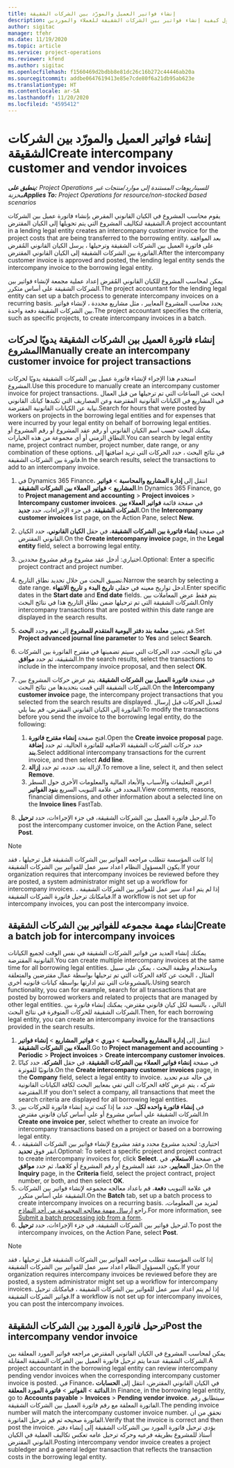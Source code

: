 ```yaml
---
title: إنشاء فواتير العميل والمورّد بين الشركات الشقيقة
description: يوفر هذا الموضوع معلومات حول كيفية إنشاء فواتير بين الشركات الشقيقة للعملاء والموردين.
author: sigitac
manager: tfehr
ms.date: 11/19/2020
ms.topic: article
ms.service: project-operations
ms.reviewer: kfend
ms.author: sigitac
ms.openlocfilehash: f1560469d2bdbb8e81dc26c16b272c44446ab20a
ms.sourcegitcommit: addbe0647619413e85e7cde80f6a21db95ab623e
ms.translationtype: HT
ms.contentlocale: ar-SA
ms.lasthandoff: 11/20/2020
ms.locfileid: "4595412"
---
```

# <a name="create-intercompany-customer-and-vendor-invoices"></a><span data-ttu-id="e4567-103">إنشاء فواتير العميل والمورّد بين الشركات الشقيقة</span><span class="sxs-lookup"><span data-stu-id="e4567-103">Create intercompany customer and vendor invoices</span></span>

<span data-ttu-id="e4567-104">_**ينطبق على:** Project Operations للسيناريوهات المستندة إلى موارد/منتجات غير مخزنة‬_</span><span class="sxs-lookup"><span data-stu-id="e4567-104">_**Applies To:** Project Operations for resource/non-stocked based scenarios_</span></span>

<span data-ttu-id="e4567-105">يقوم محاسب المشروع في الكيان القانوني المقرض بإنشاء فاتورة عميل بين الشركات الشقيقة لتكاليف المشروع التي يتم تحويلها إلى الكيان المقترض.</span><span class="sxs-lookup"><span data-stu-id="e4567-105">A project accountant in a lending legal entity creates an intercompany customer invoice for the project costs that are being transferred to the borrowing entity.</span></span> <span data-ttu-id="e4567-106">بعد الموافقة على فاتورة العميل بين الشركات الشقيقة وترحيلها ، يرسل الكيان القانوني المُقرض الفاتورة بين الشركات الشقيقة إلى الكيان القانوني المقترض.</span><span class="sxs-lookup"><span data-stu-id="e4567-106">After the intercompany customer invoice is approved and posted, the lending legal entity sends the intercompany invoice to the borrowing legal entity.</span></span>

<span data-ttu-id="e4567-107">يمكن لمحاسب المشروع للكيان القانوني المُقرض إعداد عملية مجمعة لإنشاء فواتير بين الشركات الشقيقة على أساس متكرر.</span><span class="sxs-lookup"><span data-stu-id="e4567-107">The project accountant for the lending legal entity can set up a batch process to generate intercompany invoices on a recurring basis.</span></span> <span data-ttu-id="e4567-108">يحدد محاسب المشروع المعايير ، مثل مشاريع محددة ، لإنشاء فواتير بين الشركات الشقيقة دفعة واحدة.</span><span class="sxs-lookup"><span data-stu-id="e4567-108">The project accountant specifies the criteria, such as specific projects, to create intercompany invoices in a batch.</span></span>

## <a name="manually-create-an-intercompany-customer-invoice-for-project-transactions"></a><span data-ttu-id="e4567-109">إنشاء فاتورة العميل بين الشركات الشقيقة يدويًا لحركات المشروع</span><span class="sxs-lookup"><span data-stu-id="e4567-109">Manually create an intercompany customer invoice for project transactions</span></span> 

<span data-ttu-id="e4567-110">استخدم هذا الإجراء لإنشاء فاتورة عميل بين الشركات الشقيقة يدويًا لحركات المشروع.</span><span class="sxs-lookup"><span data-stu-id="e4567-110">Use this procedure to manually create an intercompany customer invoice for project transactions.</span></span> <span data-ttu-id="e4567-111">ابحث عن الساعات التي تم ترحيلها من قبل العمال في المشاريع في الكيانات القانونية المقترضة وعن المصاريف التي تكبدها كيانك القانوني نيابة عن الكيانات القانونية المقترضة.</span><span class="sxs-lookup"><span data-stu-id="e4567-111">Search for hours that were posted by workers on projects in the borrowing legal entities and for expenses that were incurred by your legal entity on behalf of borrowing legal entities.</span></span> <span data-ttu-id="e4567-112">يمكنك البحث حسب اسم الكيان القانوني أو رقم عقد المشروع أو رقم المشروع أو النطاق الزمني أو أي مجموعة من هذه الخيارات.</span><span class="sxs-lookup"><span data-stu-id="e4567-112">You can search by legal entity name, project contract number, project number, date range, or any combination of these options.</span></span> <span data-ttu-id="e4567-113">في نتائج البحث ، حدد الحركات التي تريد اضافتها إلى فاتورة بين الشركات الشقيقة.</span><span class="sxs-lookup"><span data-stu-id="e4567-113">In the search results, select the transactions to add to an intercompany invoice.</span></span>

1. <span data-ttu-id="e4567-114">في Dynamics 365 Finance، انتقل إلى **إدارة المشاريع والمحاسبة** > **فواتير المشاريع** > **فواتير العملاء بين الشركات الشقيقة**.</span><span class="sxs-lookup"><span data-stu-id="e4567-114">In Dynamics 365 Finance, go to **Project management and accounting** > **Project invoices** > **Intercompany customer invoices**.</span></span> <span data-ttu-id="e4567-115">في صفحة قائمة **فواتير العملاء بين الشركات الشقيقة**، في جزء الإجراءات، حدد **جديد.**</span><span class="sxs-lookup"><span data-stu-id="e4567-115">On the **Intercompany customer invoices**  list page, on the Action Pane, select **New.**</span></span>
2. <span data-ttu-id="e4567-116">في صفحة **إنشاء فاتورة بين الشركات الشقيقة**، في حقل **الكيان القانوني**، حدد الكيان القانوني المقترض.</span><span class="sxs-lookup"><span data-stu-id="e4567-116">On the **Create intercompany invoice** page, in the **Legal entity** field, select a borrowing legal entity.</span></span>
3. <span data-ttu-id="e4567-117">اختياري: أدخل عقد مشروع ورقم مشروع محددين.</span><span class="sxs-lookup"><span data-stu-id="e4567-117">Optional: Enter a specific project contract and project number.</span></span>
4. <span data-ttu-id="e4567-118">تضييق البحث من خلال تحديد نطاق التاريخ.</span><span class="sxs-lookup"><span data-stu-id="e4567-118">Narrow the search by selecting a date range.</span></span> <span data-ttu-id="e4567-119">ادخل تواريخ معينه في حقلي **تاريخ البدء** و **تاريخ الانتهاء**.</span><span class="sxs-lookup"><span data-stu-id="e4567-119">Enter specific dates in the **Start date** and **End date** fields.</span></span> <span data-ttu-id="e4567-120">يتم فقط عرض المعاملات بين الشركات الشقيقة التي تم ترحيلها ضمن نطاق التاريخ هذا في نتائج البحث.</span><span class="sxs-lookup"><span data-stu-id="e4567-120">Only intercompany transactions that are posted within this date range are displayed in the search results.</span></span>
5. <span data-ttu-id="e4567-121">قم بتعيين **معلمة بند دفتر اليومية المتقدم للمشروع** إلى **نعم** وحدد **البحث**.</span><span class="sxs-lookup"><span data-stu-id="e4567-121">Set **Project advanced journal line parameter** to **Yes** and select **Search**.</span></span>
6. <span data-ttu-id="e4567-122">في نتائج البحث، حدد الحركات التي سيتم تضمينها في مقترح الفاتورة بين الشركات الشقيقة، ثم حدد **موافق**.</span><span class="sxs-lookup"><span data-stu-id="e4567-122">In the search results, select the transactions to include in the intercompany invoice proposal, and then select **OK**.</span></span>
7. <span data-ttu-id="e4567-123">في صفحة **فاتورة العميل بين الشركات الشقيقة**، يتم عرض حركات المشروع بين الشركات الشقيقة التي قمت بتحديدها من نتائج البحث.</span><span class="sxs-lookup"><span data-stu-id="e4567-123">On the **Intercompany customer invoice** page, the intercompany project transactions that you selected from the search results are displayed.</span></span> <span data-ttu-id="e4567-124">لتعديل الحركات قبل إرسال الفاتورة إلى الكيان القانوني المقترض، قم بما يلي:</span><span class="sxs-lookup"><span data-stu-id="e4567-124">To modify the transactions before you send the invoice to the borrowing legal entity, do the following:</span></span>
  
    1. <span data-ttu-id="e4567-125">افتح صفحة **إنشاء مقترح فاتورة**.</span><span class="sxs-lookup"><span data-stu-id="e4567-125">Open the **Create invoice proposal** page.</span></span> <span data-ttu-id="e4567-126">حدد حركات الشركات الشقيقة الاضافيه للفاتورة الحالية، ثم حدد **إضافة بند**.</span><span class="sxs-lookup"><span data-stu-id="e4567-126">Select additional intercompany transactions for the current invoice, and then select **Add line**.</span></span>
    2. <span data-ttu-id="e4567-127">لإزالة بند، حدده، ثم حدد **إزالة**.</span><span class="sxs-lookup"><span data-stu-id="e4567-127">To remove a line, select it, and then select **Remove**.</span></span>
    3. <span data-ttu-id="e4567-128">اعرض التعليقات والأسباب والأبعاد المالية والمعلومات الأخرى حول السطر المحدد في علامة التبويب السريع **بنود الفواتير**.</span><span class="sxs-lookup"><span data-stu-id="e4567-128">View comments, reasons, financial dimensions, and other information about a selected line on the  **Invoice lines**  FastTab.</span></span>
    
8. <span data-ttu-id="e4567-129">لترحيل فاتورة العميل بين الشركات الشقيقة، في جزء الإجراءات، حدد **ترحيل**.</span><span class="sxs-lookup"><span data-stu-id="e4567-129">To post the intercompany customer invoice, on the Action Pane, select **Post**.</span></span>

> [!NOTE]
> <span data-ttu-id="e4567-130">إذا كانت المؤسسة تتطلب مراجعه الفواتير بين الشركات الشقيقة قبل ترحيلها ، فقد يكون المسؤول النظام اعداد سير عمل للفواتير بين الشركات الشقيقة.</span><span class="sxs-lookup"><span data-stu-id="e4567-130">If your organization requires that intercompany invoices be reviewed before they are posted, a system administrator might set up a workflow for intercompany invoices.</span></span> <span data-ttu-id="e4567-131">إذا لم يتم اعداد سير عمل للفواتير بين الشركات الشقيقة ، فبامكانك ترحيل فاتورة الشركات الشقيقة.</span><span class="sxs-lookup"><span data-stu-id="e4567-131">If a workflow is not set up for intercompany invoices, you can post the intercompany invoice.</span></span>

## <a name="create-a-batch-job-for-intercompany-invoices"></a><span data-ttu-id="e4567-132">إنشاء مهمة مجموعه للفواتير بين الشركات الشقيقة</span><span class="sxs-lookup"><span data-stu-id="e4567-132">Create a batch job for intercompany invoices</span></span>

<span data-ttu-id="e4567-133">يمكنك إنشاء العديد من فواتير الشركات الشقيقة في نفس الوقت لجميع الكيانات القانونية المقترضة.</span><span class="sxs-lookup"><span data-stu-id="e4567-133">You can create multiple intercompany invoices at the same time for all borrowing legal entities.</span></span> <span data-ttu-id="e4567-134">وباستخدام وظيفة البحث ، يمكن علي سبيل المثال ، البحث عن كافة الحركات التي تم ترحيلها بواسطة عمال مقترضين والمتعلقة بالمشروعات التي تتم ادارتها بواسطة كيانات قانونيه أخرى.</span><span class="sxs-lookup"><span data-stu-id="e4567-134">Using search functionality, you can for example, search for all transactions that are posted by borrowed workers and related to projects that are managed by other legal entities.</span></span> <span data-ttu-id="e4567-135">التالي ، بالنسبة لكل كيان قانوني مقترض، يمكنك إنشاء فاتورة بين الشركات الشقيقة للحركات المتوفرة في نتائج البحث.</span><span class="sxs-lookup"><span data-stu-id="e4567-135">Then, for each borrowing legal entity, you can create an intercompany invoice for the transactions provided in the search results.</span></span>

1. <span data-ttu-id="e4567-136">انتقل إلى **إدارة المشاريع والمحاسبة** > **دوري** > **فواتير المشاريع** > **إنشاء فواتير العملاء بين الشركات الشقيقة**.</span><span class="sxs-lookup"><span data-stu-id="e4567-136">Go to **Project management and accounting** > **Periodic** > **Project invoices** > **Create intercompany customer invoices**.</span></span>
2. <span data-ttu-id="e4567-137">في صفحة **إنشاء فواتير العملاء بين الشركات الشقيقة**، في حقل **الشركة**، حدد كيانًا قانونيًا للفوترة.</span><span class="sxs-lookup"><span data-stu-id="e4567-137">On the **Create intercompany customer invoices** page, in the **Company**  field, select a legal entity to invoice.</span></span> <span data-ttu-id="e4567-138">في حاله عدم تحديد شركه ، يتم عرض كافة الحركات التي تفي بمعايير البحث لكافة الكيانات القانونية المقترضة.</span><span class="sxs-lookup"><span data-stu-id="e4567-138">If you don't select a company, all transactions that meet the search criteria are displayed for all borrowing legal entities.</span></span>
3. <span data-ttu-id="e4567-139">في **إنشاء فاتورة واحده لكل**، حدد ما إذا كنت تريد إنشاء فاتورة للحركات بين الشركات الشقيقة علي أساس مشروع أو علي أساس كيان قانوني مقترض.</span><span class="sxs-lookup"><span data-stu-id="e4567-139">In **Create one invoice per**, select whether to create an invoice for intercompany transactions based on a project or based on a borrowing legal entity.</span></span>
4. <span data-ttu-id="e4567-140">اختياري: لتحديد مشروع محدد وعقد مشروع لإنشاء فواتير بين الشركات الشقيقة ، انقر فوق **تحديد**.</span><span class="sxs-lookup"><span data-stu-id="e4567-140">Optional: To select a specific project and project contract to create intercompany invoices for, click **Select**.</span></span> <span data-ttu-id="e4567-141">في صفحة **الاستعلام**، في حقل **المعايير**، حدد عقد المشروع أو رقم المشروع أو كلاهما، ثم حدد **موافق**.</span><span class="sxs-lookup"><span data-stu-id="e4567-141">On the **Inquiry** page, in the **Criteria** field, select the project contract, project number, or both, and then select **OK**.</span></span>
5. <span data-ttu-id="e4567-142">في علامة التبويب **دفعة**، قم باعداد معالجه مجموعه لإنشاء فواتير بين الشركات الشقيقة علي أساس متكرر.</span><span class="sxs-lookup"><span data-stu-id="e4567-142">On the **Batch** tab, set up a batch process to create intercompany invoices on a recurring basis.</span></span> <span data-ttu-id="e4567-143">لمزيد من المعلومات، راجع [إرسال مهمة معالجه المجموعة من أحد النماذج](https://docs.microsoft.com/dynamicsax-2012/appuser-itpro/submit-a-batch-processing-job-from-a-form).</span><span class="sxs-lookup"><span data-stu-id="e4567-143">For more information, see [Submit a batch processing job from a form](https://docs.microsoft.com/dynamicsax-2012/appuser-itpro/submit-a-batch-processing-job-from-a-form).</span></span>
6. <span data-ttu-id="e4567-144">لترحيل فواتير بين الشركات الشقيقة، في جزء الإجراءات، حدد **ترحيل**.</span><span class="sxs-lookup"><span data-stu-id="e4567-144">To post the intercompany invoices, on the Action Pane, select **Post**.</span></span>

> [!NOTE]
> <span data-ttu-id="e4567-145">إذا كانت المؤسسة تتطلب مراجعه الفواتير بين الشركات الشقيقة قبل ترحيلها ، فقد يكون المسؤول النظام اعداد سير عمل للفواتير بين الشركات الشقيقة.</span><span class="sxs-lookup"><span data-stu-id="e4567-145">If your organization requires intercompany invoices be reviewed before they are posted, a system administrator might set up a workflow for intercompany invoices.</span></span> <span data-ttu-id="e4567-146">إذا لم يتم اعداد سير عمل للفواتير بين الشركات الشقيقة ، فبامكانك ترحيل فواتير الشركات الشقيقة.</span><span class="sxs-lookup"><span data-stu-id="e4567-146">If a workflow is not set up for intercompany invoices, you can post the intercompany invoices.</span></span>

## <a name="post-the-intercompany-vendor-invoice"></a><span data-ttu-id="e4567-147">ترحيل فاتورة المورد بين الشركات الشقيقة</span><span class="sxs-lookup"><span data-stu-id="e4567-147">Post the intercompany vendor invoice</span></span>

<span data-ttu-id="e4567-148">يمكن لمحاسب المشروع في الكيان القانوني المقترض مراجعه فواتير المورد المعلقة بين الشركات الشقيقة عندما يتم ترحيل فاتورة العميل بين الشركات الشقيقة المقابلة.</span><span class="sxs-lookup"><span data-stu-id="e4567-148">A project accountant in the borrowing legal entity can review intercompany pending vendor invoices when the corresponding intercompany customer invoice is posted.</span></span> <span data-ttu-id="e4567-149">في Finance، في الكيان القانوني المقترض، انتقل إلى **الحسابات الدائنة** > **الفواتير** > **فاتورة المورد المعلقة**.</span><span class="sxs-lookup"><span data-stu-id="e4567-149">In Finance, in the borrowing legal entity, go to **Accounts payable** > **Invoices** > **Pending vendor invoice**.</span></span> <span data-ttu-id="e4567-150">سيتطابق رقم الفاتورة المعلقة مع رقم فاتورة العميل بين الشركات الشقيقة.</span><span class="sxs-lookup"><span data-stu-id="e4567-150">The pending invoice number will match the intercompany customer invoice number.</span></span> <span data-ttu-id="e4567-151">تحقق من ان الفاتورة صحيحه ثم قم بترحيل الفاتورة.</span><span class="sxs-lookup"><span data-stu-id="e4567-151">Verify that the invoice is correct and then post the invoice.</span></span> <span data-ttu-id="e4567-152">يؤدي ترحيل فاتورة المورد بين الشركات الشقيقة إلى إنشاء دفتر أستاذ للمشروع بطريقه فرعيه وحركه ترحيل عامه تعكس تكاليف العملية في الكيان القانوني المقترض.</span><span class="sxs-lookup"><span data-stu-id="e4567-152">Posting intercompany vendor invoice creates a project subledger and a general ledger transaction that reflects the transaction costs in the borrowing legal entity.</span></span>
